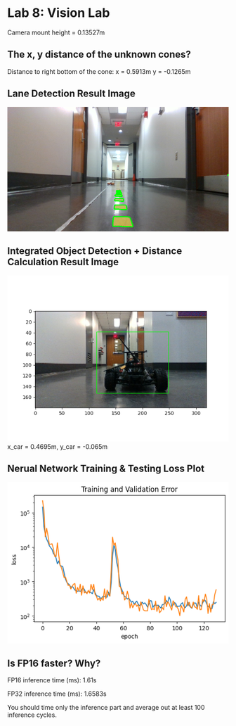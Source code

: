 # Lab 8: Vision Lab

Camera mount height = 0.13527m
## The x, y distance of the unknown cones?
Distance to right bottom of the cone:
x = 0.5913m
y = -0.1265m

## Lane Detection Result Image
![Lane Detection](imgs/lane_final.png)

## Integrated Object Detection + Distance Calculation Result Image
![Camera Detection](imgs/fp32_detection.png)
x_car = 0.4695m, y_car = -0.065m

## Nerual Network Training & Testing Loss Plot
![Neural Net Plot](imgs/loss_plot.png)

## Is FP16 faster? Why?
FP16 inference time (ms): 1.61s

FP32 inference time (ms): 1.6583s

You should time only the inference part and average out at least 100 inference cycles.
